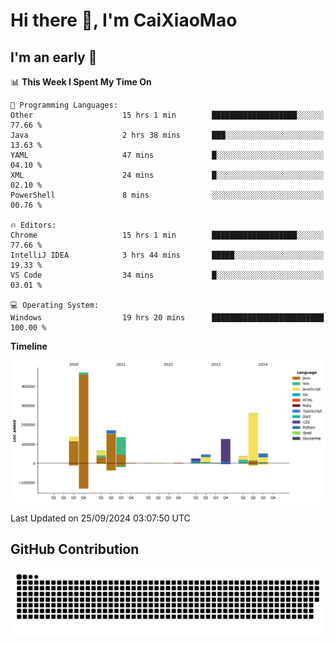 # Hi there 👋, I'm CaiXiaoMao

## I'm an early 🐤
<!--START_SECTION:waka-->
📊 **This Week I Spent My Time On** 

```text
💬 Programming Languages: 
Other                    15 hrs 1 min        ███████████████████░░░░░░   77.66 % 
Java                     2 hrs 38 mins       ███░░░░░░░░░░░░░░░░░░░░░░   13.63 % 
YAML                     47 mins             █░░░░░░░░░░░░░░░░░░░░░░░░   04.10 % 
XML                      24 mins             █░░░░░░░░░░░░░░░░░░░░░░░░   02.10 % 
PowerShell               8 mins              ░░░░░░░░░░░░░░░░░░░░░░░░░   00.76 % 

🔥 Editors: 
Chrome                   15 hrs 1 min        ███████████████████░░░░░░   77.66 % 
IntelliJ IDEA            3 hrs 44 mins       █████░░░░░░░░░░░░░░░░░░░░   19.33 % 
VS Code                  34 mins             █░░░░░░░░░░░░░░░░░░░░░░░░   03.01 % 

💻 Operating System: 
Windows                  19 hrs 20 mins      █████████████████████████   100.00 % 
```

**Timeline**

![Lines of Code chart](https://raw.githubusercontent.com/caixiaomao/caixiaomao/main/assets/bar_graph.png)


 Last Updated on 25/09/2024 03:07:50 UTC
<!--END_SECTION:waka-->

## GitHub Contribution
<picture>
  <source media="(prefers-color-scheme: dark)" srcset="/dist/snake/github-contribution-grid-snake-dark.svg" />
  <source media="(prefers-color-scheme: light)" srcset="/dist/snake/github-contribution-grid-snake.svg" />
  <img alt="github contribution grid snake animation" src="/dist/snake/github-contribution-grid-snake.svg" />
</picture>

